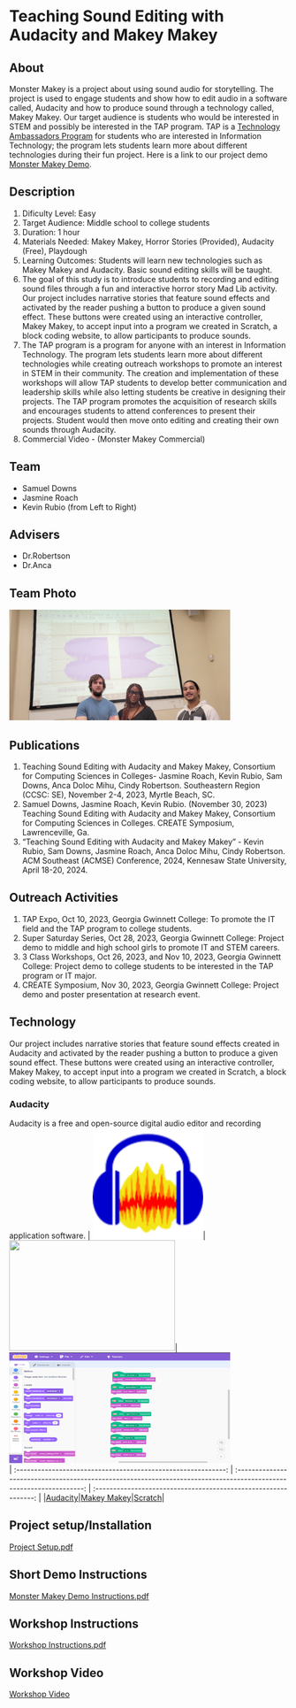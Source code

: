 # Teaching Sound Editing with Audacity and Makey Makey 
## About
Monster Makey is a project about using sound audio for storytelling. The project is used to engage students and show how to edit audio in a software called, Audacity and how to produce sound through a technology called, Makey Makey. Our target audience is students who would be interested in STEM and possibly be interested in the TAP program. TAP is a [Technology Ambassadors Program](https://www.ggc.edu/academics/school-of-science-and-technology/research-internships-service-learning/technology-ambassador-program) for students who are interested in Information Technology; the program lets students learn more about different technologies during their fun project. Here is a link to our project demo [Monster Makey Demo](Media/ProjectDemo.md).

## Description
1. Dificulty Level: Easy
2. Target Audience: Middle school to college students
3. Duration: 1 hour
4. Materials Needed: Makey Makey, Horror Stories (Provided), Audacity (Free), Playdough
5. Learning Outcomes: Students will learn new technologies such as Makey Makey and Audacity. Basic sound editing skills will be taught.
6. The goal of this study is to introduce students to recording and editing sound files through a fun and interactive horror story Mad Lib activity. Our project includes narrative stories that feature sound effects and activated by the reader pushing a button to produce a given sound effect. These buttons were created using an interactive controller, Makey Makey, to accept input into a program we created in Scratch, a block coding website, to allow participants to produce sounds.
7. The TAP program is a program for anyone with an interest in Information Technology. The program lets students learn more about different technologies while creating outreach workshops to promote an interest in STEM in their community. The creation and implementation of these workshops will allow TAP students to develop better communication and leadership skills while also letting students be creative in designing their projects. The TAP program promotes the acquisition of research skills and encourages students to attend conferences to present their projects. Student would then move onto editing and creating their own sounds through Audacity.
8. Commercial Video - (Monster Makey Commercial)

## Team
* Samuel Downs
* Jasmine Roach
* Kevin Rubio (from Left to Right)
## Advisers 
* Dr.Robertson
* Dr.Anca
## Team Photo
<img src= "Media/Pictures/20231028_130513.jpg" width="400" height="200">

## Publications
1. Teaching Sound Editing with Audacity and Makey Makey, Consortium for Computing Sciences in Colleges- Jasmine Roach, Kevin Rubio, Sam Downs, Anca Doloc Mihu, Cindy Robertson. Southeastern Region (CCSC: SE), November 2-4, 2023, Myrtle Beach, SC.
2. Samuel Downs, Jasmine Roach, Kevin Rubio. (November 30, 2023) Teaching Sound Editing with Audacity and Makey Makey, Consortium for Computing Sciences in Colleges. CREATE Symposium, Lawrenceville, Ga.
3. “Teaching Sound Editing with Audacity and Makey Makey” - Kevin Rubio, Sam Downs, Jasmine Roach, Anca Doloc Mihu, Cindy Robertson. ACM Southeast (ACMSE) Conference, 2024, Kennesaw State University, April 18-20, 2024.

## Outreach Activities
1. TAP Expo, Oct 10, 2023, Georgia Gwinnett College: To promote the IT field and the TAP program to college students.
2. Super Saturday Series, Oct 28, 2023, Georgia Gwinnett College: Project demo to middle and high school girls to promote IT and STEM careers.
3. 3 Class Workshops, Oct 26, 2023, and Nov 10, 2023, Georgia Gwinnett College: Project demo to college students to be interested in the TAP program or IT major.
4. CREATE Symposium, Nov 30, 2023, Georgia Gwinnett College: Project demo and poster presentation at research event.

## Technology
Our project includes narrative stories that feature sound effects created in Audacity and activated by the reader pushing a button to produce a given sound effect. These buttons were created using an interactive controller, Makey Makey, to accept input into a program we created in Scratch, a block coding website, to allow participants to produce sounds.

### Audacity
Audacity is a free and open-source digital audio editor and recording application software.
| <img src="Media/Pictures/Audacity.png" width="200" height="200">|<img src= "Media/Pictures/IMG_1914.jpg" width="300" height="200">|<img src= "Media/Pictures/Scratch image.png" width="400" height="200"><br>
| :-----------------------------------------------------------: | :-----------------------------------------------------------------------------------------------------------------: | :-------------------------------------------------------------: | 
|<a href = "https://www.audacityteam.org">Audacity</a>|<a href = "https://makeymakey.com">Makey Makey</a>|<a href = "https://scratch.mit.edu">Scratch</a>|

## Project setup/Installation
[Project Setup.pdf](https://github.com/TAP-GGC/MonsterMakey/files/14656855/Project.Setup.pdf)

## Short Demo Instructions
[Monster Makey Demo Instructions.pdf](https://github.com/TAP-GGC/MonsterMakey/files/14655509/Monster.Makey.Demo.Instructions.pdf)

## Workshop Instructions
[Workshop Instructions.pdf](https://github.com/TAP-GGC/MonsterMakey/files/14729146/Workshop.Instructions.pdf)

## Workshop Video
[Workshop Video](https://youtu.be/Ld8yQ3rw0JY?si=VjPyTTgM8oEz1B_e)

